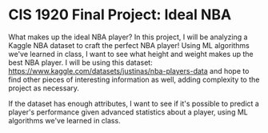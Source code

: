 # CIS 1920 Final Project: Ideal NBA

What makes up the ideal NBA player? In this project, I will be analyzing a Kaggle NBA dataset to craft the perfect NBA player! Using ML algorithms we've learned in class, I want to see what height and weight makes up the best NBA player. I will be using this dataset: https://www.kaggle.com/datasets/justinas/nba-players-data and hope to find other pieces of interesting information as well, adding complexity to the project as necessary.

If the dataset has enough attributes, I want to see if it's possible to predict a player's performance given advanced statistics about a player, using ML algorithms we've learned in class. 
